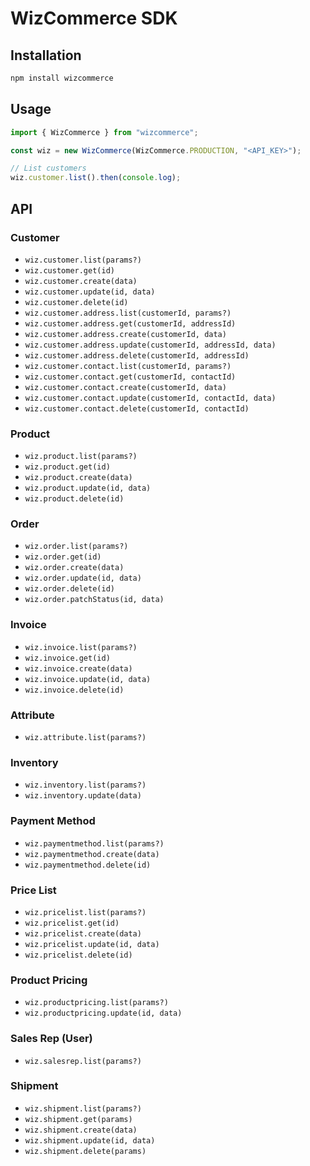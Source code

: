 # WizCommerce SDK

## Installation

```sh
npm install wizcommerce
```

## Usage

```ts
import { WizCommerce } from "wizcommerce";

const wiz = new WizCommerce(WizCommerce.PRODUCTION, "<API_KEY>");

// List customers
wiz.customer.list().then(console.log);
```

## API

### Customer

- `wiz.customer.list(params?)`
- `wiz.customer.get(id)`
- `wiz.customer.create(data)`
- `wiz.customer.update(id, data)`
- `wiz.customer.delete(id)`
- `wiz.customer.address.list(customerId, params?)`
- `wiz.customer.address.get(customerId, addressId)`
- `wiz.customer.address.create(customerId, data)`
- `wiz.customer.address.update(customerId, addressId, data)`
- `wiz.customer.address.delete(customerId, addressId)`
- `wiz.customer.contact.list(customerId, params?)`
- `wiz.customer.contact.get(customerId, contactId)`
- `wiz.customer.contact.create(customerId, data)`
- `wiz.customer.contact.update(customerId, contactId, data)`
- `wiz.customer.contact.delete(customerId, contactId)`

### Product

- `wiz.product.list(params?)`
- `wiz.product.get(id)`
- `wiz.product.create(data)`
- `wiz.product.update(id, data)`
- `wiz.product.delete(id)`

### Order

- `wiz.order.list(params?)`
- `wiz.order.get(id)`
- `wiz.order.create(data)`
- `wiz.order.update(id, data)`
- `wiz.order.delete(id)`
- `wiz.order.patchStatus(id, data)`

### Invoice

- `wiz.invoice.list(params?)`
- `wiz.invoice.get(id)`
- `wiz.invoice.create(data)`
- `wiz.invoice.update(id, data)`
- `wiz.invoice.delete(id)`

### Attribute

- `wiz.attribute.list(params?)`

### Inventory

- `wiz.inventory.list(params?)`
- `wiz.inventory.update(data)`

### Payment Method

- `wiz.paymentmethod.list(params?)`
- `wiz.paymentmethod.create(data)`
- `wiz.paymentmethod.delete(id)`

### Price List

- `wiz.pricelist.list(params?)`
- `wiz.pricelist.get(id)`
- `wiz.pricelist.create(data)`
- `wiz.pricelist.update(id, data)`
- `wiz.pricelist.delete(id)`

### Product Pricing

- `wiz.productpricing.list(params?)`
- `wiz.productpricing.update(id, data)`

### Sales Rep (User)

- `wiz.salesrep.list(params?)`

### Shipment

- `wiz.shipment.list(params?)`
- `wiz.shipment.get(params)`
- `wiz.shipment.create(data)`
- `wiz.shipment.update(id, data)`
- `wiz.shipment.delete(params)`

